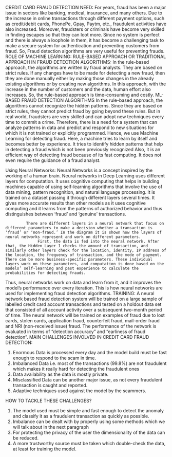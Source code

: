 CREDIT CARD FRAUD DETECTION
NEED:
                 For years, fraud has been a major issue in sectors like banking, medical, insurance, and many others. Due to the increase in online transactions through different payment options, such as credit/debit cards, PhonePe, Gpay, Paytm, etc., fraudulent activities have also increased. Moreover, fraudsters or criminals have become very skilled in finding escapes so that they can loot more. 
       Since no system is perfect and there is always a loophole in them, it has become a challenging task to make a secure system for authentication and preventing customers from fraud.  So, Fraud detection algorithms are very useful for preventing frauds.
ROLE OF MACHINE LEARNING:
RULE-BASED APPROACH OR TRADITIONAL APPROACH IN FRAUD DETECTION ALGORITHMS:
                    In the rule-based approach, the algorithms are written by fraud analysts. They are based on strict rules. If any changes have to be made for detecting a new fraud, then they are done manually either by making those changes in the already existing algorithms or by creating new algorithms. In this approach, with the increase in the number of customers and the data, human effort also increases. So, the rule-based approach is time-consuming and costly.
ML-BASED FRAUD DETECTION ALGORITHMS
             In the rule-based approach, the algorithms cannot recognize the hidden patterns. Since they are based on strict rules, they cannot predict fraud by going beyond these rules. But in real world, fraudsters are very skilled and can adopt new techniques every time to commit a crime. Therefore, there is a need for a system that can analyze patterns in data and predict and respond to new situations for which it is not trained or explicitly programmed.
           Hence, we use Machine Learning for detecting fraud. Here, a machine tries to learn by itself and becomes better by experience.  It tries to identify hidden patterns that help in detecting a fraud which is not been previously recognized Also, it is an efficient way of detecting fraud because of its fast computing. It does not even require the guidance of a fraud analyst.  
 
Using Neural Networks: 
          Neural Networks is a concept inspired by the working of a human brain. Neural networks in Deep Learning uses different layers for computation. It uses cognitive computing that helps in building machines capable of using self-learning algorithms that involve the use of data mining, pattern recognition, and natural language processing. It is trained on a dataset passing it through different layers several times.
              It gives more accurate results than other models as it uses cognitive computing and it learns from the patterns of authorized behavior and thus distinguishes between ‘fraud’ and ‘genuine’ transactions.             
 
               
             There are different layers in a neural network that focus on different parameters to make a decision whether a transaction is ‘fraud’ or ‘non-fraud.’ In the diagram it is shown how the layers of neural networks represent and work on different parameters.
                  First, the data is fed into the neural network. After that, the Hidden Layer 1 checks the amount of transaction, and similarly other layers check for the location, identity, IP address of the location, the frequency of transaction, and the mode of payment. There can be more business-specific parameters. These individual layers work on these parameters, and computation is done based on the models’ self-learning and past experience to calculate the probabilities for detecting frauds.
Thus, neural networks work on data and learn from it, and it improves the model’s performance over every iteration. This is how neural networks are used for implementing fraud detection algorithms.
TRAINING:
	 A neural network based fraud detection system will be trained on a large sample of labelled credit card account transactions and tested on a holdout data set that consisted of all account activity over a subsequent two-month period of time. The neural network will be trained on examples of fraud due to lost cards, stolen cards, application fraud, counterfeit fraud, mail-order fraud and NRI (non-received issue) fraud. The performance of the network is evaluated in terms of “detection accuracy” and “earliness of fraud detection”.
MAIN CHALLENGES INVOLVED IN CREDIT CARD FRAUD DETECTION: 

1.	Enormous Data is processed every day and the model build must be fast enough to respond to the scam in time.
2.	Imbalanced Data i.e. most of the transactions (99.8%) are not fraudulent which makes it really hard for detecting the fraudulent ones
3.	Data availability as the data is mostly private.
4.	Misclassified Data can be another major issue, as not every fraudulent transaction is caught and reported.
5.	Adaptive techniques used against the model by the scammers.



HOW TO TACKLE THESE CHALLENGES?

1.	The model used must be simple and fast enough to detect the anomaly and classify it as a fraudulent transaction as quickly as possible.
2.	Imbalance can be dealt with by properly using some methods which we will talk about in the next paragraph
3.	For protecting the privacy of the user the dimensionality of the data can be reduced.
4.	A more trustworthy source must be taken which double-check the data, at least for training the model.
